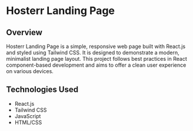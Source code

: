 # Hosterr Landing Page

## Overview
Hosterr Landing Page is a simple, responsive web page built with React.js and styled using Tailwind CSS. It is designed to demonstrate a modern, minimalist landing page layout. This project follows best practices in React component-based development and aims to offer a clean user experience on various devices.

## Technologies Used
- React.js
- Tailwind CSS
- JavaScript
- HTML/CSS
